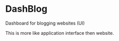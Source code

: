 # DashBlog

Dashboard for blogging websites (UI)

This is more like application interface then website.
